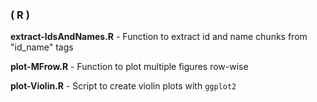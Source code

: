 ### ( R ) 
**extract-IdsAndNames.R** - Function to extract id and name chunks from "id_name" tags

**plot-MFrow.R** - Function to plot multiple figures row-wise

**plot-Violin.R** - Script to create violin plots with `ggplot2`
